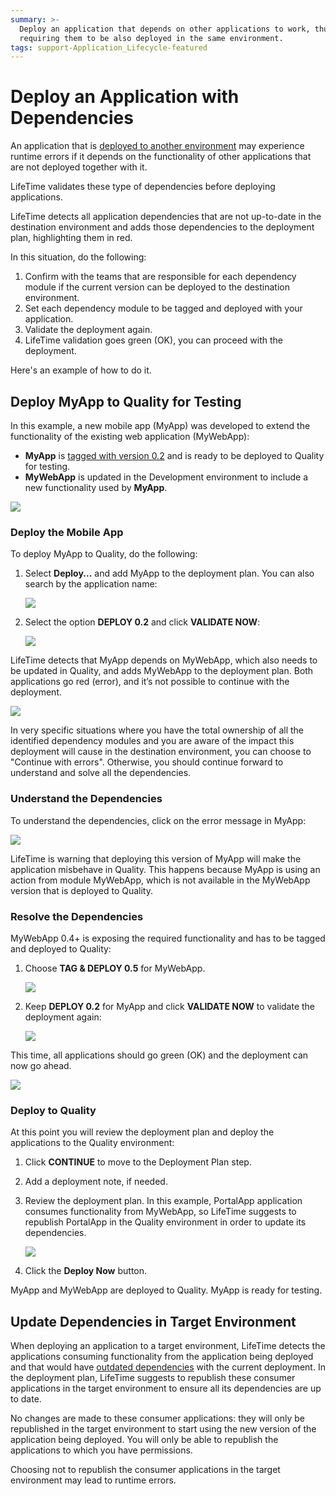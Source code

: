 ```yaml
---
summary: >-
  Deploy an application that depends on other applications to work, thus
  requiring them to be also deployed in the same environment.
tags: support-Application_Lifecycle-featured
---
```


# Deploy an Application with Dependencies

An application that is [deployed to another environment](https://github.com/danielmarquespt/docs-product/tree/e7ea3f444d5129dab245c69ab72ae091554bc4fb/src/managing-the-applications-lifecycle/deploy-applications/deploy-an-application.md%3E) may experience runtime errors if it depends on the functionality of other applications that are not deployed together with it.

LifeTime validates these type of dependencies before deploying applications.

LifeTime detects all application dependencies that are not up-to-date in the destination environment and adds those dependencies to the deployment plan, highlighting them in red.

In this situation, do the following:

1. Confirm with the teams that are responsible for each dependency module if the current version can be deployed to the destination environment.
2. Set each dependency module to be tagged and deployed with your application.
3. Validate the deployment again.
4. LifeTime validation goes green \(OK\), you can proceed with the deployment.

Here's an example of how to do it.

## Deploy MyApp to Quality for Testing

In this example, a new mobile app \(MyApp\) was developed to extend the functionality of the existing web application \(MyWebApp\):

* **MyApp** is [tagged with version 0.2](https://github.com/danielmarquespt/docs-product/tree/e7ea3f444d5129dab245c69ab72ae091554bc4fb/src/managing-the-applications-lifecycle/deploy-applications/tag-a-version.md%3E) and is ready to be deployed to Quality for testing.
* **MyWebApp** is updated in the Development environment to include a new functionality used by **MyApp**.

![](../../../.gitbook/assets/deploy-an-application-with-dependencies-1.png)

### Deploy the Mobile App

To deploy MyApp to Quality, do the following:

1. Select **Deploy...** and add MyApp to the deployment plan. You can also search by the application name:

   ![](../../../.gitbook/assets/deploy-an-application-with-dependencies-2.png)

2. Select the option **DEPLOY 0.2** and click **VALIDATE NOW**:

   ![](../../../.gitbook/assets/deploy-an-application-with-dependencies-3.png)

LifeTime detects that MyApp depends on MyWebApp, which also needs to be updated in Quality, and adds MyWebApp to the deployment plan. Both applications go red \(error\), and it’s not possible to continue with the deployment.

![](../../../.gitbook/assets/deploy-an-application-with-dependencies-4.png)

In very specific situations where you have the total ownership of all the identified dependency modules and you are aware of the impact this deployment will cause in the destination environment, you can choose to "Continue with errors". Otherwise, you should continue forward to understand and solve all the dependencies.

### Understand the Dependencies

To understand the dependencies, click on the error message in MyApp:

![](../../../.gitbook/assets/deploy-an-application-with-dependencies-5.png)

LifeTime is warning that deploying this version of MyApp will make the application misbehave in Quality. This happens because MyApp is using an action from module MyWebApp, which is not available in the MyWebApp version that is deployed to Quality.

### Resolve the Dependencies

MyWebApp 0.4+ is exposing the required functionality and has to be tagged and deployed to Quality:

1. Choose **TAG & DEPLOY 0.5** for MyWebApp.

   ![](../../../.gitbook/assets/deploy-an-application-with-dependencies-6.png)

2. Keep **DEPLOY 0.2** for MyApp and click **VALIDATE NOW** to validate the deployment again:

   ![](../../../.gitbook/assets/deploy-an-application-with-dependencies-7.png)

This time, all applications should go green \(OK\) and the deployment can now go ahead.

![](../../../.gitbook/assets/deploy-an-application-with-dependencies-8.png)

### Deploy to Quality

At this point you will review the deployment plan and deploy the applications to the Quality environment:

1. Click **CONTINUE** to move to the Deployment Plan step.
2. Add a deployment note, if needed.
3. Review the deployment plan. In this example, PortalApp application consumes functionality from MyWebApp, so LifeTime suggests to republish PortalApp in the Quality environment in order to update its dependencies.

   ![](../../../.gitbook/assets/deploy-an-application-with-dependencies-9.png)

4. Click the **Deploy Now** button.

MyApp and MyWebApp are deployed to Quality. MyApp is ready for testing.

## Update Dependencies in Target Environment

When deploying an application to a target environment, LifeTime detects the applications consuming functionality from the application being deployed and that would have [outdated dependencies](../../develop/reuse-and-refactor/handle-changes.md#change-functionality-in-the-producer-module) with the current deployment. In the deployment plan, LifeTime suggests to republish these consumer applications in the target environment to ensure all its dependencies are up to date.

No changes are made to these consumer applications: they will only be republished in the target environment to start using the new version of the application being deployed. You will only be able to republish the applications to which you have permissions.

Choosing not to republish the consumer applications in the target environment may lead to runtime errors.

